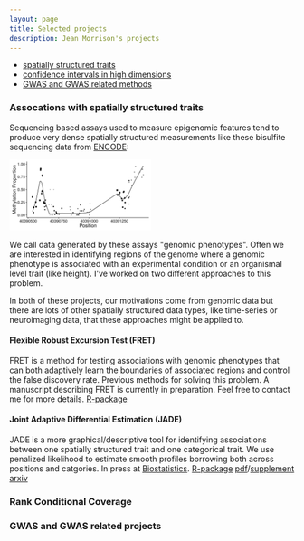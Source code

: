 ```yaml
---
layout: page
title: Selected projects
description: Jean Morrison's projects
---
```


<div class="navbar">
    <div class="navbar-inner">
        <ul class="nav">
            <li><a href="#smooth">spatially structured traits</a></li>
            <li><a href="#rcc">confidence intervals in high dimensions</a></li>
            <li><a href="#GWAS">GWAS and GWAS related methods</a></li>
        </ul>
    </div>
</div>

### <a name="smooth"></a>Assocations with spatially structured traits

Sequencing based assays used to measure epigenomic features tend to produce very dense spatially structured measurements like these bisulfite sequencing data from [ENCODE](https://www.encodeproject.org/):

<img src="pics/meth_dat_example.png" class="centerImage" width="250" alt="bisulfite sequencing data in a small region of chromosome 22"/>

We call data generated by these assays "genomic phenotypes".
Often we are interested in identifying regions of the genome where a genomic phenotype is associated with an experimental condition or an organismal level trait (like height). I've worked on two different approaches to this problem. 

In both of these projects, our motivations come from genomic data but there are lots of other spatially structured data types, like time-series or neuroimaging data, that these approaches might be applied to. 

#### Flexible Robust Excursion Test (FRET)
FRET is a method for testing associations with genomic phenotypes that can both adaptively learn the boundaries of associated regions and control the false discovery rate. 
Previous methods for solving this problem. A manuscript describing FRET is currently in preparation. Feel free to contact me for more details.
[R-package](https://github.com/jean997/fret)



#### Joint Adaptive Differential Estimation (JADE)

JADE is a more graphical/descriptive tool for identifying associations between one spatially structured trait and one categorical trait. We use penalized likelihood to estimate smooth profiles borrowing both across positions and catgories. 
In press at [Biostatistics](https://biostatistics.oxfordjournals.org/content/early/2016/08/04/biostatistics.kxw033).
[R-package](https://github.com/jean997/jadeTF)
[pdf](papers/jade_main.png)/[supplement](papers/jade_supp.png)
[arxiv]()

### <a name="rcc"></a>Rank Conditional Coverage


### <a name="GWAS"></a>GWAS and GWAS related projects
